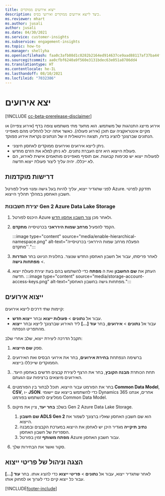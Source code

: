 ```yaml
---
title: ייצוא אירועים ממוקדים
description: כיצד לייצא אירועים ממוקדים ואירועי בסיס.
ms.reviewer: mhart
ms.author: jusali
author: jusali
ms.date: 04/30/2021
ms.service: customer-insights
ms.subservice: engagement-insights
ms.topic: how-to
ms.manager: shellyha
ms.openlocfilehash: faa0c3afb08d1c0282b2164ed914637ce9aad88117af37ba44fdb81e7610e574
ms.sourcegitcommit: aa0cfbf6240a9f560e3131bdec63e051a8786dd4
ms.translationtype: HT
ms.contentlocale: he-IL
ms.lasthandoff: 08/10/2021
ms.locfileid: "7032386"
---
```

# <a name="export-events"></a>יצא אירועים

[!INCLUDE [cc-beta-prerelease-disclaimer](includes/cc-beta-prerelease-disclaimer.md)]

אירוע מייצג התנהגות של משתמש. הוא מתעד מתי משתמש צופה בדף (אירוע צפייה) או מקיים אינטראקציה עם תוכן (אירוע פעולה). כאשר אתה יכול להחליט מהם מאפייני הנתונים שברצונך להציג בדוח, תצוגה וירטואלית זו של הנתונים נקראת *אירוע ממוקד*. 

- ניתן לייצא אירועים ואירועים ממוקדים לאחסון חיצוני. 
- פעולת הייצוא היא זרם העברת נתונים. לא ניתן למלא את הזרם מחדש. 
- לפעולות ייצוא יש סכימות קבועות. אם תוסיף מאפיינים מותאמים אישית לאירוע, הם לא ייכללו. יהיה עליך ליצור פעולת ייצוא חדשה.

## <a name="prerequisites"></a>דרישות מוקדמות

לפני שתגדיר ייצוא, עליך להיות בעל גישה ומנוי פעיל לפורטל Azure. תזדקק לפרטי חשבון האחסון במהלך תהליך הייצוא. 

### <a name="create-an-azure-data-lake-storage-gen-2-accounts"></a>יצירת חשבונות Gen 2 Azure Data Lake Storage

1. היכנס לפורטל Azure ולאחר מכן [צור חשבון אחסון חדש](/azure/storage/common/storage-account-create). 

1. הקפד להפעיל **מרחב שמות הירראכי** בכרטיסייה **מתקדם**. 

   :::image type="content" source="media/enable-hierarchical-namespace.png" alt-text="הפעלת מרחב שמות הירראכי בכרטיסייה 'מתקדם'.":::

1. לאחר פריסתו, עבור אל חשבון האחסון החדש שנוצר. בחלונית הניווט בחר **הגדרות** > **מפתחות גישה**. 

1. העתק את **שם החשבון** ואת ה **מפתח** כדי להשתמש בהם בעת יצירת פעולת ייצוא חדשה.
   :::image type="content" source="media/storage-account-access-keys.png" alt-text="מפתחות גישה בחשבון האחסון.":::

## <a name="export-events"></a>ייצוא אירועים

קיימות שתי דרכים לייצא אירועים: 
- עבור אל **נתונים** > **פעולות ייצוא** ובחר **ייצוא חדש**.
- עבור אל **נתונים** > **אירועים**, בחר **עוד [...]** ליד האירוע שברצונך לייצא ובחר **ייצוא** מהתפריט הנפתח. 

תקבל הדרכה ליצירת ייצוא, שלב אחרי שלב:

1. ספק **שם הייצוא**.

1. ברשימה הנפתחת **בחירת אירועים**, בחר את אירועי הבסיס ואת האירועים הממוקדים שייכללו בייצוא. 

1. תחת הכותרת **מבנה הקובץ**, בחר את הרצף ליצירת קבצים חדשים באחסון היעד. האירועים מיוצאים ברציפות עם הגעתם.

1. בחר את הפורמט עבור הייצוא. תוכל לבחור בין הפורמטים **Common Data Model**, **CSV**, ו- **JSON**. כדי להשתמש בייצוא עם יישומי Dynamics 365 אחרים, אנחנו ממליצים להשתמש בפורמט Common Data Model.

1. בשלב **בחר יעד**, ציין את מיקום Gen 2 Azure Data Lake Storage.
    1. **שם חשבון ADLS Gen 2** הוא שם חשבון האחסון שאליו ברצונך לשמור את הייצוא. 
    1. **נתיב תיקייה** מגדיר היכן יש לאחסן את הייצוא במערכת הקבצים ובמבנה הספריות של חשבון האחסון.
    1. **מפתח משותף** זמין בפורטל Azure עבור חשבון האחסון.

1. סקור ואשר את הבחירות שלך.

## <a name="view-and-manage-exports"></a>הצגה וניהול של פריטי ייצוא

לאחר שתגדיר ייצוא, עבור אל **נתונים** > **פריטי ייצוא** כדי להציג אותו. בחר **עוד [...]** עבור כל ייצוא קיים כדי לערוך או למחוק אותו.


[!INCLUDE[footer-include](../includes/footer-banner.md)]
